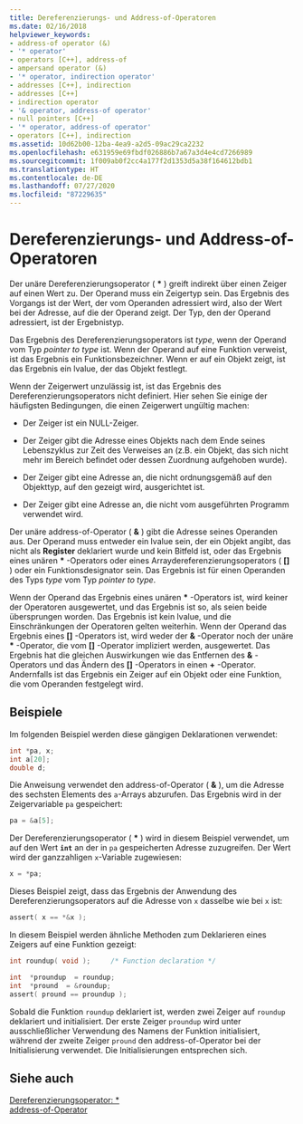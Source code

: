 ```yaml
---
title: Dereferenzierungs- und Address-of-Operatoren
ms.date: 02/16/2018
helpviewer_keywords:
- address-of operator (&)
- '* operator'
- operators [C++], address-of
- ampersand operator (&)
- '* operator, indirection operator'
- addresses [C++], indirection
- addresses [C++]
- indirection operator
- '& operator, address-of operator'
- null pointers [C++]
- '* operator, address-of operator'
- operators [C++], indirection
ms.assetid: 10d62b00-12ba-4ea9-a2d5-09ac29ca2232
ms.openlocfilehash: e631959e69fbdf026886b7a67a3d4e4cd7266989
ms.sourcegitcommit: 1f009ab0f2cc4a177f2d1353d5a38f164612bdb1
ms.translationtype: HT
ms.contentlocale: de-DE
ms.lasthandoff: 07/27/2020
ms.locfileid: "87229635"
---
```

# <a name="indirection-and-address-of-operators"></a>Dereferenzierungs- und Address-of-Operatoren

Der unäre Dereferenzierungsoperator ( __&#42;__ ) greift indirekt über einen Zeiger auf einen Wert zu. Der Operand muss ein Zeigertyp sein. Das Ergebnis des Vorgangs ist der Wert, der vom Operanden adressiert wird, also der Wert bei der Adresse, auf die der Operand zeigt. Der Typ, den der Operand adressiert, ist der Ergebnistyp.

Das Ergebnis des Dereferenzierungsoperators ist *type*, wenn der Operand vom Typ *pointer to type* ist. Wenn der Operand auf eine Funktion verweist, ist das Ergebnis ein Funktionsbezeichner. Wenn er auf ein Objekt zeigt, ist das Ergebnis ein lvalue, der das Objekt festlegt.

Wenn der Zeigerwert unzulässig ist, ist das Ergebnis des Dereferenzierungsoperators nicht definiert. Hier sehen Sie einige der häufigsten Bedingungen, die einen Zeigerwert ungültig machen:

- Der Zeiger ist ein NULL-Zeiger.

- Der Zeiger gibt die Adresse eines Objekts nach dem Ende seines Lebenszyklus zur Zeit des Verweises an (z.B. ein Objekt, das sich nicht mehr im Bereich befindet oder dessen Zuordnung aufgehoben wurde).

- Der Zeiger gibt eine Adresse an, die nicht ordnungsgemäß auf den Objekttyp, auf den gezeigt wird, ausgerichtet ist.

- Der Zeiger gibt eine Adresse an, die nicht vom ausgeführten Programm verwendet wird.

Der unäre address-of-Operator ( **&** ) gibt die Adresse seines Operanden aus. Der Operand muss entweder ein lvalue sein, der ein Objekt angibt, das nicht als __Register__ deklariert wurde und kein Bitfeld ist, oder das Ergebnis eines unären __&#42;__ -Operators oder eines Arraydereferenzierungsoperators ( __&#91;&#93;__ ) oder ein Funktionsdesignator sein. Das Ergebnis ist für einen Operanden des Typs *type* vom Typ *pointer to type*.

Wenn der Operand das Ergebnis eines unären __&#42;__ -Operators ist, wird keiner der Operatoren ausgewertet, und das Ergebnis ist so, als seien beide übersprungen worden. Das Ergebnis ist kein lvalue, und die Einschränkungen der Operatoren gelten weiterhin. Wenn der Operand das Ergebnis eines __&#91;&#93;__ -Operators ist, wird weder der __&__ -Operator noch der unäre __&#42;__ -Operator, die vom __&#91;&#93;__ -Operator impliziert werden, ausgewertet. Das Ergebnis hat die gleichen Auswirkungen wie das Entfernen des __&__ -Operators und das Ändern des __&#91;&#93;__ -Operators in einen __+__ -Operator. Andernfalls ist das Ergebnis ein Zeiger auf ein Objekt oder eine Funktion, die vom Operanden festgelegt wird.

## <a name="examples"></a>Beispiele

Im folgenden Beispiel werden diese gängigen Deklarationen verwendet:

```C
int *pa, x;
int a[20];
double d;
```

Die Anweisung verwendet den address-of-Operator ( **&** ), um die Adresse des sechsten Elements des `a`-Arrays abzurufen. Das Ergebnis wird in der Zeigervariable `pa` gespeichert:

```C
pa = &a[5];
```

Der Dereferenzierungsoperator ( __&#42;__ ) wird in diesem Beispiel verwendet, um auf den Wert **`int`** an der in `pa` gespeicherten Adresse zuzugreifen. Der Wert wird der ganzzahligen `x`-Variable zugewiesen:

```C
x = *pa;
```

Dieses Beispiel zeigt, dass das Ergebnis der Anwendung des Dereferenzierungsoperators auf die Adresse von `x` dasselbe wie bei `x` ist:

```C
assert( x == *&x );
```

In diesem Beispiel werden ähnliche Methoden zum Deklarieren eines Zeigers auf eine Funktion gezeigt:

```C
int roundup( void );     /* Function declaration */

int  *proundup  = roundup;
int  *pround  = &roundup;
assert( pround == proundup );
```

Sobald die Funktion `roundup` deklariert ist, werden zwei Zeiger auf `roundup` deklariert und initialisiert. Der erste Zeiger `proundup` wird unter ausschließlicher Verwendung des Namens der Funktion initialisiert, während der zweite Zeiger `pround` den address-of-Operator bei der Initialisierung verwendet. Die Initialisierungen entsprechen sich.

## <a name="see-also"></a>Siehe auch

[Dereferenzierungsoperator: &#42;](../cpp/indirection-operator-star.md)<br/>
[address-of-Operator](../cpp/address-of-operator-amp.md)
